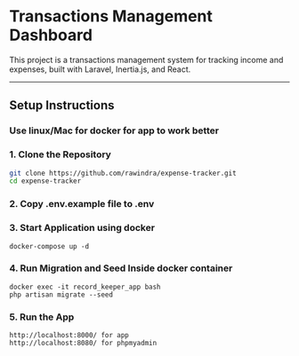 # Transactions Management Dashboard

This project is a transactions management system for tracking income and expenses, built with Laravel, Inertia.js, and React.

---

## Setup Instructions

### Use linux/Mac for docker for app to work better

### 1. Clone the Repository
```bash
git clone https://github.com/rawindra/expense-tracker.git
cd expense-tracker
```
### 2. Copy .env.example file to .env

### 3. Start Application using docker
```
docker-compose up -d
```
### 4. Run Migration and Seed Inside docker container
```
docker exec -it record_keeper_app bash
php artisan migrate --seed
```
### 5. Run the App
```
http://localhost:8000/ for app
http://localhost:8080/ for phpmyadmin
```
